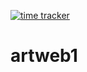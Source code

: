 [![time tracker](https://wakatime.com/badge/github/ashizhou/ashizhou.svg)](https://wakatime.com/badge/github/ashizhou/ashizhou)

# artweb1
